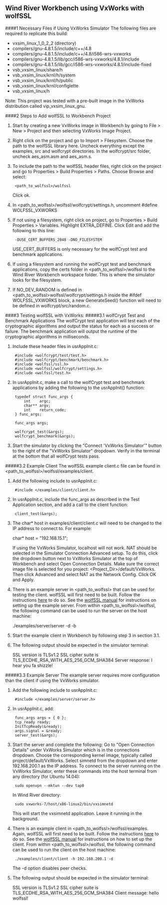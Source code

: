 ## Wind River Workbench using VxWorks with wolfSSL
####1 Necessary Files if Using VxWorks Simulator
The following files are required to replicate this build:
* vxsim\_linux\_1\_0\_2\_2 (directory)
* compilers/gnu-4.8.1.5/include/c++/4.8
* compilers/gnu-4.8.1.5/include/c++/4.8/i586-wrs-vxworks
* compilers/gnu-4.8.1.5/lib/gcc/i586-wrs-vxworks/4.8.1/include
* compilers/gnu-4.8.1.5/lib/gcc/i586-wrs-vxworks/4.8.1/include-fixed
* vsb\_vxsim\_linux/share/h
* vsb\_vxsim\_linux/krnl/h/system
* vsb\_vxsim\_linux/krnl/h/public
* vsb\_vxsim\_linux/krnl/configlette
* vsb\_vxsim\_linux/h

Note: This project was tested with a pre-built image in the VxWorks distribution
called vip\_vxsim\_linux\_gnu.

####2 Steps to Add wolfSSL to Workbench Project
1. Start by creating a new VxWorks image in Workbench by going to File > New >
Project and then selecting VxWorks Image Project.

2. Right click on the project and go to Import > Filesystem. Choose the path
to the wolfSSL library here. Uncheck everything except the examples, src and 
wolfcrypt directories.
In the wolfcrypt/src folder, uncheck aes\_asm.asm and aes\_asm.s.

3. To include the path to the wolfSSL header files, right click on the project and go to Properties > Build Properties > Paths.
    Choose Browse and select:

        <path_to_wolfssl>/wolfssl
    
    Click ok.

4. In \<path\_to\_wolfssl\>/wolfssl/wolfcrypt/settings.h, uncomment #define WOLFSSL_VXWORKS

5. If not using a filesystem, right click on project, go to Properties > 
Build Properties > Variables.
Highlight EXTRA\_DEFINE. Click Edit and add the following to this line:
    
        -DUSE_CERT_BUFFERS_2048 -DNO_FILESYSTEM

    USE\_CERT\_BUFFERS is only necessary for the wolfCrypt test and benchmark applications.
    
6. If using a filesystem and running the wolfCrypt test and benchmark applications, copy the certs folder in \<path\_to\_wolfssl\>/wolfssl to the Wind River Workbench workspace folder. This is where the simulator looks for the filesystem. 

7. If NO\_DEV\_RANDOM is defined in \<path\_to\_wolfssl\>wolfssl/wolfcrypt/settings.h inside the
\#ifdef WOLFSSL\_VXWORKS block, a new GenerateSeed() function will need to be defined
in wolfcrypt/src/random.c.

####3 Testing wolfSSL with VxWorks:
#####3.1 wolfCrypt Test and Benchmark Applications
The wolfCrypt test application will test each of the cryptographic algorithms
and output the status for each as a success or failure. The benchmark application will output the runtime of
the cryptographic algorithms in milliseconds.

1. Include these header files in usrAppInit.c:
       
        #include <wolfcrypt/test/test.h>
        #include <wolfcrypt/benchmark/benchmark.h>
        #include <wolfssl/ssl.h>
        #include <wolfssl/wolfcrypt/settings.h>
        #include <wolfssl/test.h>

2. In usrAppInit.c, make a call to the wolfCrypt test and benchmark applications 
by adding the following to the usrAppInit() function:

        typedef struct func_args {
            int    argc;
            char** argv;
            int    return_code;
        } func_args;

        func_args args;

        wolfcrypt_test(&args);
        wolfcrypt_benchmark(&args);

3. Start the simulator by clicking the "Connect 'VxWorks Simulator'" button to the right of the "VxWorks Simulator" dropdown. Verify in the terminal at the bottom that all wolfCrypt tests pass.

#####3.2 Example Client
The wolfSSL example client.c file can be found in \<path\_to\_wolfssl\>/wolfssl/examples/client.

1. Add the following include to usrAppInit.c:

        #include </examples/client/client.h> 

2. In usrAppInit.c, include the func\_args as described in the Test Application
section, and add a call to the client function:

        client_test(&args);
    
3. The char* host in examples/client/client.c will need to be changed to the IP address to connect to. For example:

    char* host = "192.168.15.1";
    
    If using the VxWorks Simulator, localhost will not work. NAT should be selected in the Simulator Connection Advanced setup. To do this, click the dropdown button next to VxWorks Simulator at the top of Workbench and select Open Connection Details. Make sure the correct image file is selected for you project: <Project\_Dir>/default/VxWorks. Then click Advanced and select NAT as the Network Config. Click OK and Apply.

4. There is an example server in \<path\_to\_wolfssl\> that can be used for testing the client. wolfSSL will first need to be built. Follow the instructions [here](https://www.wolfssl.com/wolfSSL/Docs-wolfssl-manual-2-building-wolfssl.html) to do so. See the [wolfSSL manual]( https://wolfssl.com/wolfSSL/Docs-wolfssl-manual-3-getting-started.html) for instructions on setting up the example server. From within \<path\_to\_wolfssl\>/wolfssl, the following command can be used to run the server on the host machine:

    ./examples/server/server -d -b

5. Start the example client in Workbench by following step 3 in section 3.1. 

6. The following output should be expected in the simulator terminal:

    SSL version is TLSv1.2
    SSL cipher suite is TLS_ECDHE_RSA_WITH_AES_256_GCM_SHA384
    Server response: I hear you fa shizzle!

#####3.3 Example Server
The example server requires more configuration than the client if using the
VxWorks simulator.

1. Add the following include to usrAppInit.c:

        #include </examples/server/server.h> 

2. In usrAppInit.c, add:
    
        func_args args = { 0 };
        tcp_ready ready;
        InitTcpReady(&ready);
        args.signal = &ready;
        server_test(&args);

3. Start the server and complete the following:
    Go to "Open Connection Details" under VxWorks Simulator which is in the connections
    dropdown. Choose the corresponding kernel image, typically called
    project/default/VxWorks. Select simnetd from the dropdown and enter
    192.168.200.1 as the IP address. To connect to the server running on the VxWorks Simulator, enter these commands
    into the host terminal from any directory (for Ubuntu 14.04):

        sudo openvpn --mktun --dev tap0
    
    In Wind River directory:

        sudo vxworks-7/host/x86-linux2/bin/vxsimnetd
    
    This will start the vxsimnetd application. Leave it running in the background. 

4. There is an example client in \<path\_to\_wolfssl\>/wolfssl/examples. Again, wolfSSL will first need to be built. Follow the instructions [here](https://www.wolfssl.com/wolfSSL/Docs-wolfssl-manual-2-building-wolfssl.html) to do so. See the [wolfSSL manual]( https://wolfssl.com/wolfSSL/Docs-wolfssl-manual-3-getting-started.html) for instructions on how to set up the client. From within \<path\_to\_wolfssl\>/wolfssl, the following command can be used to run the client on the host machine:

        ./examples/client/client -h 192.168.200.1 -d
    
    The -d option disables peer checks.
    
5. The following output should be expected in the simulator terminal:

    SSL version is TLSv1.2
    SSL cipher suite is TLS_ECDHE_RSA_WITH_AES_256_GCM_SHA384
    Client message: hello wolfssl!

